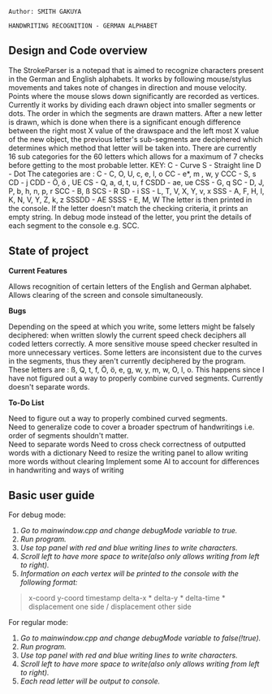 	Author: SMITH GAKUYA 

	HANDWRITING RECOGNITION - GERMAN ALPHABET

Design and Code overview
--
The StrokeParser is a notepad that is aimed to recognize characters present in the German and
English alphabets.
It works by following mouse/stylus movements and takes note of changes in direction and mouse velocity.
Points where the mouse slows down significantly are recorded as vertices.
Currently it works by dividing each drawn object into smaller segments or dots. The order in which the
segments are drawn matters. After a new letter is drawn, which is done when there is a significant enough
difference between the right most X value of the drawspace and the left most X value of the new object, the 
previous letter's sub-segments are deciphered which determines which method that letter will be taken into.
There are currently 16 sub categories for the 60 letters which allows for a maximum of 7 checks before getting
to the most probable letter. 
KEY:
	C - Curve
	S - Straight line
	D - Dot
The categories are :
    C - C, O, U, c, e, l, o
    CC - e*, m , w, y
    CCC - S, s
    CD - j
    CDD - Ö, ö , UE
    CS - Q, a, d, t, u, f
    CSDD - ae, ue
    CSS - G, q
    SC - D, J, P, b, h, n, p, r
    SCC - B, ß
    SCS - R
    SD - i
    SS - L, T, V, X, Y, v, x
    SSS - A, F, H, I, K, N, V, Y, Z, k, z
    SSSDD - AE
    SSSS - E, M, W
The letter is then printed in the console. If the letter doesn't match the checking criteria, it prints an empty string.
In debug mode instead of the letter, you print the details of each segment to the console e.g. SCC.

State of project
--
__Current Features__

Allows recognition of certain letters of the English and German alphabet.
Allows clearing of the screen and console simultaneously.

__Bugs__

Depending on the speed at which you write, some letters might be falsely deciphered: when written slowly the current speed 
	check deciphers all coded letters correctly. A more sensitive mouse speed checker resulted in more unnecessary vertices.
Some letters are inconsistent due to the curves in the segments, thus they aren't currently deciphered by the program.
	These letters are : ß, Q, t, f, Ö, ö, e, g, w, y, m, w, O, l, o.
	This happens since I have not figured out a way to properly combine curved segments.
Currently doesn't separate words.

__To-Do List__

Need to figure out a way to properly combined curved segments.   
Need to generalize code to cover a broader spectrum of handwritings i.e. order of segments shouldn't matter.   
Need to separate words
Need to cross check correctness of outputted words with a dictionary
Need to resize the writing panel to allow writing more words without clearing
Implement some AI to account for differences in handwriting and ways of writing

Basic user guide
--
For debug mode:     
  1) _Go to mainwindow.cpp and change debugMode variable to true._   
  2) _Run program._      
  3) _Use top panel with red and blue writing lines to write characters._      
  4) _Scroll left to have more space to write(also only allows writing from left to right)._      
  5) _Information on each vertex will be printed to the console with the following format:_       
> x-coord y-coord timestamp delta-x * delta-y * delta-time * displacement one side / displacement other side

For regular mode:    
  1) _Go to mainwindow.cpp and change debugMode variable to false(!true)._  
  2) _Run program._    
  3) _Use top panel with red and blue writing lines to write characters._     
  4) _Scroll left to have more space to write(also only allows writing from left to right)._     
  5) _Each read letter will be output to console._ 

